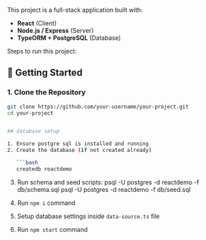 This project is a full-stack application built with:

- **React** (Client)
- **Node.js / Express** (Server)
- **TypeORM + PostgreSQL** (Database)

Steps to run this project:

## 🚀 Getting Started

### 1. Clone the Repository

````bash
git clone https://github.com/your-username/your-project.git
cd your-project


## database setup

1. Ensure postgre sql is installed and running
2. Create the database (if not created already)

   ```bash
   createdb reactdemo
````

3. Run schema and seed scripts:
   psql -U postgres -d reactdemo -f db/schema.sql
   psql -U postgres -d reactdemo -f db/seed.sql

4. Run `npm i` command
5. Setup database settings inside `data-source.ts` file
6. Run `npm start` command
